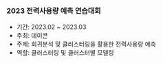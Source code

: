 ### 2023 전력사용량 예측 연습대회

- 기간: 2023.02 ~ 2023.03
- 주최: 데이콘
- 주제: 회귀분석 및 클러스터링을 활용한 전력사용량 예측
- 역할: 클러스터링 및 클러스터별 모델링 

